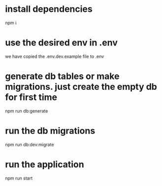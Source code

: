 # install dependencies 

npm i

# use the desired env in .env 

we have copied the .env.dev.example file to .env


# generate db tables or make migrations. just create the empty db for first time

npm run db:generate

# run the db migrations

npm run db:dev:migrate

# run the application 

npm run start


